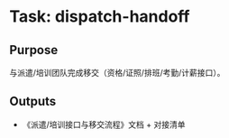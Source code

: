 # Task: dispatch-handoff

## Purpose

与派遣/培训团队完成移交（资格/证照/排班/考勤/计薪接口）。

## Outputs

- 《派遣/培训接口与移交流程》文档 + 对接清单
